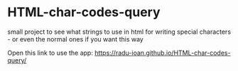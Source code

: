 # HTML-char-codes-query
small project to see what strings to use in html for writing special characters - or even the normal ones if you want this way

Open this link to use the app: https://radu-ioan.github.io/HTML-char-codes-query/
